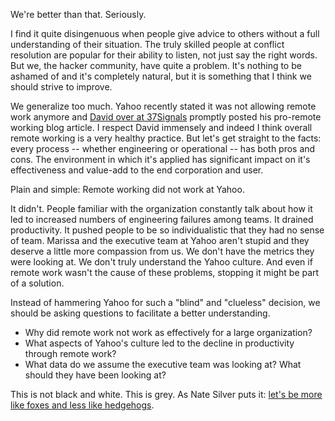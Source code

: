 We're better than that. Seriously.

I find it quite disingenuous when people give advice to others without a full understanding of their situation. The truly skilled people at conflict resolution are popular for their ability to listen, not just say the right words. But we, the hacker community, have quite a problem. It's nothing to be ashamed of and it's completely natural, but it is something that I think we should strive to improve.

We generalize too much. Yahoo recently stated it was not allowing remote work anymore and [David over at 37Signals](http://37signals.com/svn/posts/3453-no-more-remote-work-at-yahoo) promptly posted his pro-remote working blog article. I respect David immensely and indeed I think overall remote working is a very healthy practice. But let's get straight to the facts: every process -- whether engineering or operational -- has both pros and cons. The environment in which it's applied has significant impact on it's effectiveness and value-add to the end corporation and user.

Plain and simple: Remote working did not work at Yahoo.

It didn't. People familiar with the organization constantly talk about how it led to increased numbers of engineering failures among teams. It drained productivity. It pushed people to be so individualistic that they had no sense of team. Marissa and the executive team at Yahoo aren't stupid and they deserve a little more compassion from us. We don't have the metrics they were looking at. We don't truly understand the Yahoo culture. And even if remote work wasn't the cause of these problems, stopping it might be part of a solution.

Instead of hammering Yahoo for such a "blind" and "clueless" decision, we should be asking questions to facilitate a better understanding.

* Why did remote work not work as effectively for a large organization?
* What aspects of Yahoo's culture led to the decline in productivity through remote work?
* What data do we assume the executive team was looking at? What should they have been looking at?

This is not black and white. This is grey. As Nate Silver puts it: [let's be more like foxes and less like hedgehogs](http://www.amazon.com/dp/159420411X).
